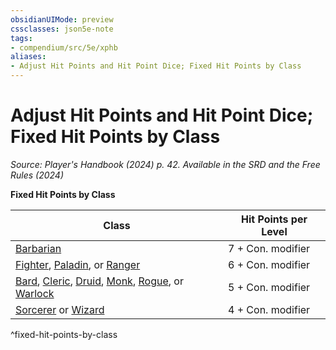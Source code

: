```yaml
---
obsidianUIMode: preview
cssclasses: json5e-note
tags:
- compendium/src/5e/xphb
aliases:
- Adjust Hit Points and Hit Point Dice; Fixed Hit Points by Class
---
```

# Adjust Hit Points and Hit Point Dice; Fixed Hit Points by Class
*Source: Player's Handbook (2024) p. 42. Available in the <span title='Systems Reference Document (5.2)'>SRD</span> and the Free Rules (2024)* 

**Fixed Hit Points by Class**

| Class | Hit Points per Level |
|-------|----------------------|
| [Barbarian](/3-Mechanics/CLI/classes/barbarian-xphb.md) | 7 + Con. modifier |
| [Fighter](/3-Mechanics/CLI/classes/fighter-xphb.md), [Paladin](/3-Mechanics/CLI/classes/paladin-xphb.md), or [Ranger](/3-Mechanics/CLI/classes/ranger-xphb.md) | 6 + Con. modifier |
| [Bard](/3-Mechanics/CLI/classes/bard-xphb.md), [Cleric](/3-Mechanics/CLI/classes/cleric-xphb.md), [Druid](/3-Mechanics/CLI/classes/druid-xphb.md), [Monk](/3-Mechanics/CLI/classes/monk-xphb.md), [Rogue](/3-Mechanics/CLI/classes/rogue-xphb.md), or [Warlock](/3-Mechanics/CLI/classes/warlock-xphb.md) | 5 + Con. modifier |
| [Sorcerer](/3-Mechanics/CLI/classes/sorcerer-xphb.md) or [Wizard](/3-Mechanics/CLI/classes/wizard-xphb.md) | 4 + Con. modifier |
^fixed-hit-points-by-class